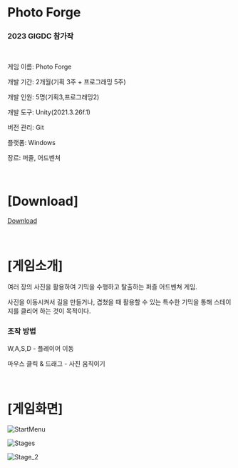 # Photo Forge

### **2023 GIGDC 참가작**

<br>

게임 이름: Photo Forge

개발 기간: 2개월(기획 3주 + 프로그래밍 5주)

개발 인원: 5명(기획3,프로그래밍2)

개발 도구: Unity(2021.3.26f.1)

버전 관리: Git

플랫폼: Windows

장르: 퍼줄, 어드벤쳐

<br>

# [Download]

[Download](https://github.com/bubbletok/PhotoForge_Release/releases/tag/v0.7)

<br>

# [게임소개]

여러 장의 사진을 활용하여 기믹을 수행하고 탈출하는 퍼즐 어드벤쳐 게임.

사진을 이동시켜서 길을 만들거나, 겹쳤을 때 활용할 수 있는 특수한 기믹을 통해 스테이지를 클리어 하는 것이 목적이다.

### 조작 방법

W,A,S,D - 플레이어 이동

마우스 클릭 & 드래그 - 사진 움직이기

<br>

# [게임화면]

![StartMenu](https://github.com/bubbletok/PhotoForge/assets/62411634/a323147f-728b-4ffe-836a-380b5f2a1099)

![Stages](https://github.com/bubbletok/PhotoForge/assets/62411634/44e914a5-20b0-4c5b-9685-37899b26ad30)

![Stage_2](https://github.com/bubbletok/PhotoForge/assets/62411634/bdba1623-84e3-4d1b-a5ae-61cbc0e3808d)
